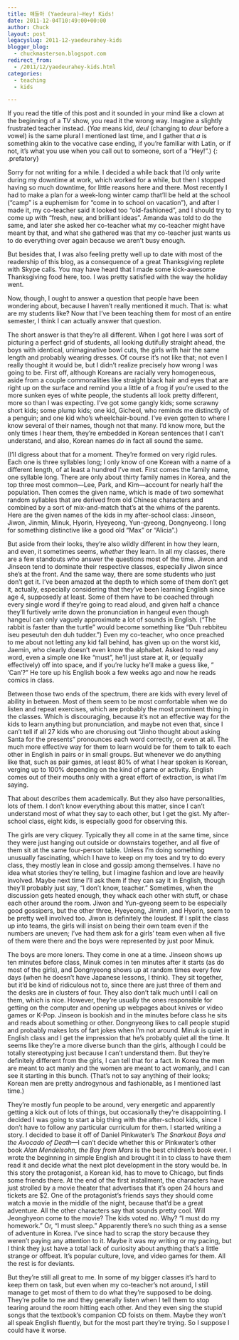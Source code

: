 ```yaml
---
title: 얘들아 (Yaedeura)—Hey! Kids!
date: 2011-12-04T10:49:00+00:00
author: Chuck
layout: post
legacyslug: 2011-12-yaedeurahey-kids
blogger_blog:
  - chuckmasterson.blogspot.com
redirect_from:
  - /2011/12/yaedeurahey-kids.html
categories:
  - teaching
  - kids

---
```


If you read the title of this post and it sounded in your mind like a clown at
the beginning of a TV show, you read it the wrong way. Imagine a slightly
frustrated teacher instead. (*Yae* means kid, *deul* (changing to
*deur* before a vowel) is the same plural I mentioned last time, and I
gather that *a* is something akin to the vocative case ending, if
you’re familiar with Latin, or if not, it’s what you use when you
call out to someone, sort of a “Hey!”.) 
{: .prefatory}

Sorry for not writing for a while. I decided a while back that I’d only
write during my downtime at work, which worked for a while, but then I stopped
having so much downtime, for little reasons here and there. Most recently I had
to make a plan for a week-long winter camp that’ll be held at the school
(“camp” is a euphemism for “come in to school on
vacation”), and after I made it, my co-teacher said it looked too
“old-fashioned”, and I should try to come up with “fresh,
new, and brilliant ideas”. Amanda was told to do the same, and later she
asked her co-teacher what my co-teacher might have meant by that, and what she
gathered was that my co-teacher just wants us to do everything over again
because we aren’t busy enough. 

But besides that, I was also feeling pretty well up to date with most of the
readership of this blog, as a consequence of a great Thanksgiving replete with
Skype calls. You may have heard that I made some kick-awesome Thanksgiving food
here, too. I was pretty satisfied with the way the holiday went.

Now, though, I ought to answer a question that people have been wondering
about, because I haven’t really mentioned it much. That is: what are my
students like? Now that I’ve been teaching them for most of an entire
semester, I think I can actually answer that question.

The short answer is that they’re all different. When I got here I was
sort of picturing a perfect grid of students, all looking dutifully straight
ahead, the boys with identical, unimaginative bowl cuts, the girls with hair
the same length and probably wearing dresses. Of course it’s not like
that; not even I really thought it would be, but I didn’t realize
precisely how wrong I was going to be. First off, although Koreans are racially
very homogeneous, aside from a couple commonalities like straight black hair
and eyes that are right up on the surface and remind you a little of a frog if
you’re used to the more sunken eyes of white people, the students all
look pretty different, more so than I was expecting. I’ve got some gangly
kids; some scrawny short kids; some plump kids; one kid, Gicheol, who reminds
me distinctly of a penguin; and one kid who’s wheelchair-bound.
I’ve even gotten to where I know several of their names, though not that
many. I’d know more, but the only times I hear them, they’re
embedded in Korean sentences that I can’t understand, and also, Korean
names *do* in fact all sound the same.

(I’ll digress about that for a moment. They’re formed on very rigid
rules. Each one is three syllables long; I only know of one Korean with a name
of a different length, of at least a hundred I’ve met. First comes the
family name, one syllable long. There are only about thirty family names in
Korea, and the top three most common—Lee, Park, and Kim—account for nearly half
the population. Then comes the given name, which is made of two somewhat random
syllables that are derived from old Chinese characters and combined by a sort
of mix-and-match that’s at the whims of the parents. Here are the given
names of the kids in my after-school class: Jinseon, Jiwon, Jinmin, Minuk,
Hyorin, Hyeyeong, Yun-gyeong, Dongnyeong. I long for something distinctive like
a good old “Max” or “Alicia”.)

But aside from their looks, they’re also wildly different in how they
learn, and even, it sometimes seems, *whether* they learn. In all my
classes, there are a few standouts who answer the questions most of the time.
Jiwon and Jinseon tend to dominate their respective classes, especially Jiwon
since she’s at the front. And the same way, there are some students who
just don’t get it. I’ve been amazed at the depth to which some of
them don’t get it, actually, especially considering that they’ve
been learning English since age 4, supposedly at least. Some of them have to be
coached through every single word if they’re going to read aloud, and
given half a chance they’ll furtively write down the pronunciation in
hangeul even though hangeul can only vaguely approximate a lot of sounds in
English. (“The rabbit is faster than the turtle” would become
something like “Duh rebbiteu iseu peseutuh den duh tudder.”) Even
my co-teacher, who once preached to me about not letting any kid fall behind,
has given up on the worst kid, Jaemin, who clearly doesn’t even know the
alphabet. Asked to read any word, even a simple one like “must”,
he’ll just stare at it, or (equally effectively) off into space, and if
you’re lucky he’ll make a guess like, ”
‘Can’?” He tore up his English book a few weeks ago and now
he reads comics in class.

Between those two ends of the spectrum, there are kids with every level of
ability in between. Most of them seem to be most comfortable when we do listen
and repeat exercises, which are probably the most prominent thing in the
classes. Which is discouraging, because it’s not an effective way for the
kids to learn anything but pronunciation, and maybe not even that, since I
can’t tell if all 27 kids who are chorusing out “Jinho thought
about asking Santa for the presents” pronounces each word correctly, or
even at all. The much more effective way for them to learn would be for them to
talk to each other in English in pairs or in small groups. But whenever we do
anything like that, such as pair games, at least 80% of what I hear spoken is
Korean, verging up to 100% depending on the kind of game or activity. English
comes out of their mouths only with a great effort of extraction, is what
I’m saying.

That about describes them academically. But they also have personalities, lots
of them. I don’t know everything about this matter, since I can’t
understand most of what they say to each other, but I get the gist. My
after-school class, eight kids, is especially good for observing this.

The girls are very cliquey. Typically they all come in at the same time, since
they were just hanging out outside or downstairs together, and all five of them
sit at the same four-person table. Unless I’m doing something unusually
fascinating, which I have to keep on my toes and try to do every class, they
mostly lean in close and gossip among themselves. I have no idea what stories
they’re telling, but I imagine fashion and love are heavily involved.
Maybe next time I’ll ask them if they can say it in English, though
they’ll probably just say, “I don’t know, teacher.”
Sometimes, when the discussion gets heated enough, they whack each other with
stuff, or chase each other around the room. Jiwon and Yun-gyeong seem to be
especially good gossipers, but the other three, Hyeyeong, Jinmin, and Hyorin,
seem to be pretty well involved too. Jiwon is definitely the loudest. If I
split the class up into teams, the girls will insist on being their own team
even if the numbers are uneven; I’ve had them ask for a girls’ team
even when all five of them were there and the boys were represented by just
poor Minuk.

The boys are more loners. They come in one at a time. Jinseon shows up ten
minutes before class, Minuk comes in ten minutes after it starts (as do most of
the girls), and Dongnyeong shows up at random times every few days (when he
doesn’t have Japanese lessons, I think). They sit together, but
it’d be kind of ridiculous not to, since there are just three of them and
the desks are in clusters of four. They also don’t talk much until I call
on them, which is nice. However, they’re usually the ones responsible for
getting on the computer and opening up webpages about knives or video games or
K-Pop. Jinseon is bookish and in the minutes before class he sits and reads
about something or other. Dongnyeong likes to call people stupid and probably
makes lots of fart jokes when I’m not around. Minuk is quiet in English
class and I get the impression that he’s probably quiet all the time. It
seems like they’re a more diverse bunch than the girls, although I could
be totally stereotyping just because I can’t understand them. But
they’re definitely different from the girls, I can tell that for a fact.
In Korea the men are meant to act manly and the women are meant to act womanly,
and I can see it starting in this bunch. (That’s not to say anything of
their looks; Korean men are pretty androgynous and fashionable, as I mentioned
last time.)

They’re mostly fun people to be around, very energetic and apparently
getting a kick out of lots of things, but occasionally they’re
disappointing. I decided I was going to start a big thing with the after-school
kids, since I don’t have to follow any particular curriculum for them. I
started writing a story. I decided to base it off of Daniel Pinkwater’s
*The Snarkout Boys and the Avocado of Death*—I can’t decide whether
this or Pinkwater’s other book *Alan Mendelsohn, the Boy from Mars*
is the best children’s book ever. I wrote the beginning in simple English
and brought it in to class to have them read it and decide what the next plot
development in the story would be. In this story the protagonist, a Korean kid,
has to move to Chicago, but finds some friends there. At the end of the first
installment, the characters have just strolled by a movie theater that
advertises that it’s open 24 hours and tickets are $2. One of the
protagonist’s friends says they should come watch a movie in the middle
of the night, because that’d be a great adventure. All the other
characters say that sounds pretty cool. Will Jeonghyeon come to the movie? The
kids voted no. Why? “I must do my homework.” Or, “I must
sleep.” Apparently there’s no such thing as a sense of adventure in
Korea. I’ve since had to scrap the story because they weren’t
paying any attention to it. Maybe it was my writing or my pacing, but I think
they just have a total lack of curiosity about anything that’s a little
strange or offbeat. It’s popular culture, love, and video games for them.
All the rest is for deviants.

But they’re still all great to me. In some of my bigger classes
it’s hard to keep them on task, but even when my co-teacher’s not
around, I still manage to get most of them to do what they’re supposed to
be doing. They’re polite to me and they generally listen when I tell them
to stop tearing around the room hitting each other. And they even sing the
stupid songs that the textbook’s companion CD foists on them. Maybe they
won’t all speak English fluently, but for the most part they’re
trying. So I suppose I could have it worse.


